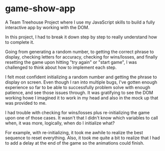 # game-show-app
A Team Treehouse Project where I use my JavaScript skills to build a fully interactive app by working with the DOM.

In this project, I had to break it down step by step to really understand how to complete it.

Going from generating a random number, to getting the correct phrase to display, checking letters for accuracy, checking for wins/losses, and finally resetting the game upon hitting "try again" or "start game", I was challenged to think about how to implement each step.

I felt most confident initializing a random number and getting the phrase to display on screen. Even though I ran into multiple bugs, I've gotten enough experience so far to be able to successfully problem solve with enough patience, and see those issues through. It was gratifying to see the DOM working howe I imagined it to work in my head and also in the mock up that was provided to me.

I had trouble with checking for wins/losses plus re-initializing the game upon one of those cases. It wasn't that I didn't know which variables to call when, it was more, logically, when do I initialize what?

For example, with re-initializing, it took me awhile to realize the best sequence to reset everything. Also, it took me quite a bit to realize that I had to add a delay at the end of the game so the animations could finish.
